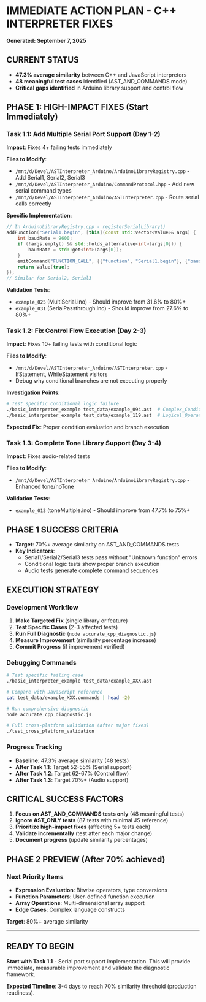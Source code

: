 # IMMEDIATE ACTION PLAN - C++ INTERPRETER FIXES
**Generated: September 7, 2025**

## CURRENT STATUS
- **47.3% average similarity** between C++ and JavaScript interpreters
- **48 meaningful test cases** identified (AST_AND_COMMANDS mode)
- **Critical gaps identified** in Arduino library support and control flow

## PHASE 1: HIGH-IMPACT FIXES (Start Immediately)

### Task 1.1: Add Multiple Serial Port Support (Day 1-2)
**Impact**: Fixes 4+ failing tests immediately

**Files to Modify**:
- `/mnt/d/Devel/ASTInterpreter_Arduino/ArduinoLibraryRegistry.cpp` - Add Serial1, Serial2, Serial3
- `/mnt/d/Devel/ASTInterpreter_Arduino/CommandProtocol.hpp` - Add new serial command types
- `/mnt/d/Devel/ASTInterpreter_Arduino/ASTInterpreter.cpp` - Route serial calls correctly

**Specific Implementation**:
```cpp
// In ArduinoLibraryRegistry.cpp - registerSerialLibrary()
addFunction("Serial1.begin", [this](const std::vector<Value>& args) {
    int baudRate = 9600;
    if (!args.empty() && std::holds_alternative<int>(args[0])) {
        baudRate = std::get<int>(args[0]);
    }
    emitCommand("FUNCTION_CALL", {{"function", "Serial1.begin"}, {"baudRate", baudRate}});
    return Value(true);
});
// Similar for Serial2, Serial3
```

**Validation Tests**:
- `example_025` (MultiSerial.ino) - Should improve from 31.6% to 80%+
- `example_031` (SerialPassthrough.ino) - Should improve from 27.6% to 80%+

### Task 1.2: Fix Control Flow Execution (Day 2-3)
**Impact**: Fixes 10+ failing tests with conditional logic

**Files to Modify**:
- `/mnt/d/Devel/ASTInterpreter_Arduino/ASTInterpreter.cpp` - IfStatement, WhileStatement visitors
- Debug why conditional branches are not executing properly

**Investigation Points**:
```bash
# Test specific conditional logic failure
./basic_interpreter_example test_data/example_094.ast  # Complex_Conditional_Logic
./basic_interpreter_example test_data/example_119.ast  # Logical_Operators (worst case: 18.2%)
```

**Expected Fix**: Proper condition evaluation and branch execution

### Task 1.3: Complete Tone Library Support (Day 3-4)
**Impact**: Fixes audio-related tests

**Files to Modify**:
- `/mnt/d/Devel/ASTInterpreter_Arduino/ArduinoLibraryRegistry.cpp` - Enhanced tone/noTone

**Validation Tests**:
- `example_013` (toneMultiple.ino) - Should improve from 47.7% to 75%+

## PHASE 1 SUCCESS CRITERIA
- **Target**: 70%+ average similarity on AST_AND_COMMANDS tests
- **Key Indicators**:
  - Serial1/Serial2/Serial3 tests pass without "Unknown function" errors
  - Conditional logic tests show proper branch execution
  - Audio tests generate complete command sequences

## EXECUTION STRATEGY

### Development Workflow
1. **Make Targeted Fix** (single library or feature)
2. **Test Specific Cases** (2-3 affected tests)
3. **Run Full Diagnostic** (`node accurate_cpp_diagnostic.js`)
4. **Measure Improvement** (similarity percentage increase)
5. **Commit Progress** (if improvement verified)

### Debugging Commands
```bash
# Test specific failing case
./basic_interpreter_example test_data/example_XXX.ast

# Compare with JavaScript reference
cat test_data/example_XXX.commands | head -20

# Run comprehensive diagnostic
node accurate_cpp_diagnostic.js

# Full cross-platform validation (after major fixes)
./test_cross_platform_validation
```

### Progress Tracking
- **Baseline**: 47.3% average similarity (48 tests)
- **After Task 1.1**: Target 52-55% (Serial support)
- **After Task 1.2**: Target 62-67% (Control flow)
- **After Task 1.3**: Target 70%+ (Audio support)

## CRITICAL SUCCESS FACTORS

1. **Focus on AST_AND_COMMANDS tests only** (48 meaningful tests)
2. **Ignore AST_ONLY tests** (87 tests with minimal JS reference)
3. **Prioritize high-impact fixes** (affecting 5+ tests each)
4. **Validate incrementally** (test after each major change)
5. **Document progress** (update similarity percentages)

## PHASE 2 PREVIEW (After 70% achieved)

### Next Priority Items
- **Expression Evaluation**: Bitwise operators, type conversions
- **Function Parameters**: User-defined function execution
- **Array Operations**: Multi-dimensional array support
- **Edge Cases**: Complex language constructs

**Target**: 80%+ average similarity

---

## READY TO BEGIN

**Start with Task 1.1** - Serial port support implementation. This will provide immediate, measurable improvement and validate the diagnostic framework.

**Expected Timeline**: 3-4 days to reach 70% similarity threshold (production readiness).